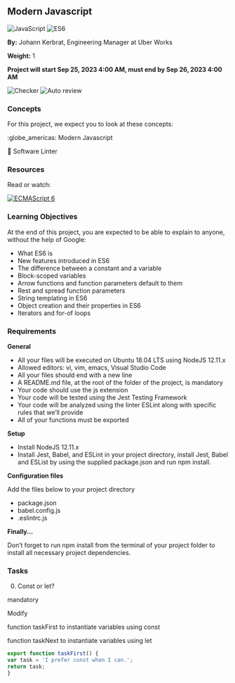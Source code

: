 ## Modern Javascript 

![JavaScript](https://img.shields.io/badge/javascript-%23323330.svg?style=for-the-badge&logo=javascript&logoColor=%23F7DF1E)
![ES6](https://img.shields.io/badge/ES6-ES2015-blue.svg?style=for-the-badge&logo=javascript)

**By:** Johann Kerbrat, Engineering Manager at Uber Works

**Weight:** 1

**Project will start Sep 25, 2023 4:00 AM, must end by Sep 26, 2023 4:00 AM** 

![Checker](https://img.shields.io/badge/checker-released-green.svg?style=for-the-badge)
![Auto review](https://img.shields.io/badge/auto_review-launch_at_deadline-orange.svg?style=for-the-badge)

### Concepts

For this project, we expect you to look at these concepts:

:globe_americas: Modern Javascript 

:wrench: Software Linter

### Resources

Read or watch:

[![ECMAScript 6](https://img.shields.io/badge/MDN-ECMAScript%206-blue.svg?style=for-the-badge)](https://developer.mozilla.org/en-US/docs/Web/JavaScript/Reference/Global_Objects/ECMAScript_6)

### Learning Objectives 

At the end of this project, you are expected to be able to explain to anyone, without the help of Google:

- What ES6 is
- New features introduced in ES6
- The difference between a constant and a variable
- Block-scoped variables
- Arrow functions and function parameters default to them
- Rest and spread function parameters
- String templating in ES6
- Object creation and their properties in ES6 
- Iterators and for-of loops

### Requirements

**General**

- All your files will be executed on Ubuntu 18.04 LTS using NodeJS 12.11.x
- Allowed editors: vi, vim, emacs, Visual Studio Code
- All your files should end with a new line
- A README.md file, at the root of the folder of the project, is mandatory
- Your code should use the js extension
- Your code will be tested using the Jest Testing Framework  
- Your code will be analyzed using the linter ESLint along with specific rules that we’ll provide
- All of your functions must be exported

**Setup**

- Install NodeJS 12.11.x
- Install Jest, Babel, and ESLint
in your project directory, install Jest, Babel and ESList by using the supplied package.json and run npm install.

**Configuration files**  

Add the files below to your project directory

- package.json
- babel.config.js
- .eslintrc.js

**Finally...**

Don’t forget to run npm install from the terminal of your project folder to install all necessary project dependencies.

### Tasks

0. Const or let?

mandatory

Modify

function taskFirst to instantiate variables using const

function taskNext to instantiate variables using let

```js
export function taskFirst() {
var task = 'I prefer const when I can.';
return task; 
}
